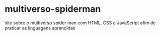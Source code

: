 # multiverso-spiderman
 site sobre o multiverso spider man com HTML, CSS e JavaScript afim de praticar as linguagens aprendidas

